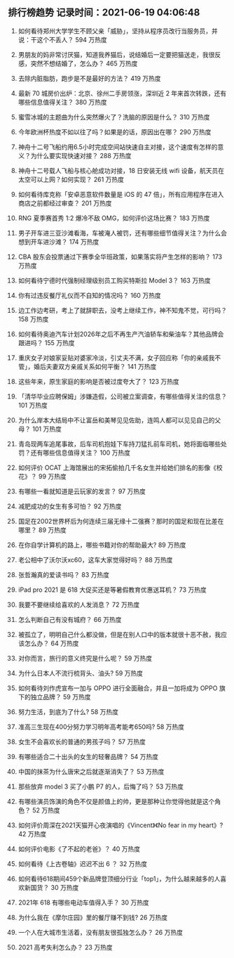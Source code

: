 
## 排行榜趋势 记录时间：2021-06-19 04:06:48
  
  1. 如何看待郑州大学学生不顾父亲「威胁」，坚持从程序员改行当服务员，并说：干这个不丢人？ 594 万热度
    
  2. 男朋友的妈非常讨厌猫，知道我养猫后，说结婚后一定要把猫送走，我很反感，突然不想结婚了，怎么办？ 465 万热度
    
  3. 去除内脏脂肪，跑步是不是最好的方法？ 419 万热度
    
  4. 最新 70 城房价出炉：北京、徐州二手房领涨，深圳近 2 年来首次转跌，还有哪些信息值得关注？ 380 万热度
    
  5. 蜜雪冰城的主题曲为什么突然爆火了？洗脑的原因是什么？ 310 万热度
    
  6. 今年欧洲杯热度不如以往了吗？如果是的话，原因出在哪？ 290 万热度
    
  7. 神舟十二号飞船约用6.5小时完成空间站快速自主对接，这个速度有怎样的意义？为什么要实现快速对接？ 288 万热度
    
  8. 神舟十二号载人飞船与核心舱成功对接，18 日安装无线 wifi 设备，航天员在太空可以上网？如何实现？ 261 万热度
    
  9. 如何看待库克称「安卓恶意软件数量是 iOS 的 47 倍」，所有应用程序在进入商店之前都经过审查？ 201 万热度
    
  10. RNG 夏季赛首秀 1:2 爆冷不敌 OMG，如何评价这场比赛？ 183 万热度
    
  11. 男子开车进三亚沙滩看海，车被淹人被罚，还有哪些细节值得关注？为什么会想到开车进沙滩？ 174 万热度
    
  12. CBA 股东会投票通过下赛季全华班政策，如果落实将产生怎样的影响？ 173 万热度
    
  13. 如何看待宁德时代强制经理级别员工购买特斯拉 Model 3？ 163 万热度
    
  14. 你有过违反餐厅礼仪而不自知的情况吗？ 160 万热度
    
  15. 边工作边考研，考上了就辞职去，没考上继续工作，神不知鬼不觉，可行吗？ 158 万热度
    
  16. 如何看待奥迪汽车计划2026年之后不再生产汽油轿车和柴油车？其他品牌会跟进吗？ 155 万热度
    
  17. 重庆女子对娘家妥贴对婆家冷淡，引丈夫不满，女子回应称「你的亲戚我不管」，婚后夫妻双方亲戚关系如何平衡？ 141 万热度
    
  18. 这些年来，原生家庭的影响是否被过度夸大了？ 123 万热度
    
  19. 「清华毕业应聘保姆」涉嫌造假，公司被立案调查，有哪些值得关注的信息？ 101 万热度
    
  20. 为什么岸本大结局中不让富岳和美琴见见佐助，连鸣人都可以见见自己的父母？ 101 万热度
    
  21. 青岛现两车追尾事故，后车司机抱娃下车持刀猛扎前车司机，她将面临哪些处罚？还有哪些信息值得关注？ 100 万热度
    
  22. 如何评价 OCAT 上海馆展出的宋拓偷拍几千名女生并给她们排名的影像《校花》？ 99 万热度
    
  23. 有哪些一看就知道是云玩家的发言？ 97 万热度
    
  24. 减肥成功的女生有多可怕？ 92 万热度
    
  25. 国足在2002世界杯后为何连续三届无缘十二强赛？那时的国足和现在比差在哪里？ 89 万热度
    
  26. 在你自学计算机的路上，哪些书籍对你的帮助最大? 89 万热度
    
  27. 老公相中了沃尔沃xc60，这车大家觉得好吗？ 88 万热度
    
  28. 张哲瀚真的爱读书吗？ 83 万热度
    
  29. iPad pro 2021 是 618 大促买还是等暑假教育优惠送耳机？ 73 万热度
    
  30. 我要不要继续给喜欢的人发消息？ 72 万热度
    
  31. 怎么判断自己有没有城府？ 66 万热度
    
  32. 被孤立了，明明自己什么都没做，但是在别人口中的版本就很十恶不赦，我应该怎么办？ 64 万热度
    
  33. 对你而言，旅行的意义终究是什么呢？ 59 万热度
    
  34. 为什么日本人不流行梳背头、油头? 59 万热度
    
  35. 如何看待刘作虎宣布一加与 OPPO 进行全面融合，并且一加将成为 OPPO 旗下的独立品牌？ 59 万热度
    
  36. 努力生活，到底为了什么? 58 万热度
    
  37. 准高三生现在400分努力学习明年高考能考650吗? 58 万热度
    
  38. 女生不会喜欢长的普通的男孩子吗？ 57 万热度
    
  39. 有哪些适合二十出头的女生的轻奢品牌？ 54 万热度
    
  40. 中国的抹茶为什么唐宋之后就逐渐消失了？ 53 万热度
    
  41. 那些放弃 model 3 买了小鹏 P7 的人，后悔了吗？ 53 万热度
    
  42. 有哪些演员饰演的角色不仅是颜值上的帅，更是那种让你觉得他就是这个角色？ 52 万热度
    
  43. 如何评价周深在2021天猫开心夜演唱的《Vincent》《No fear in my heart》? 42 万热度
    
  44. 如何评价电影《了不起的老爸》？ 40 万热度
    
  45. 如何看待《上古卷轴》迟迟不出 6 ？ 32 万热度
    
  46. 如何看待618期间459个新品牌登顶细分行业「top1」，为什么越来越多的人喜欢新国货？ 30 万热度
    
  47. 2021年 618 有哪些电动车值得入手？ 30 万热度
    
  48. 为什么我在《摩尔庄园》里的餐厅赚不到钱? 26 万热度
    
  49. 一个人在大城市生活着，没有朋友很孤独怎么办？ 26 万热度
    
  50. 2021 高考失利怎么办？ 23 万热度
    